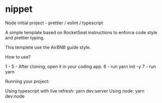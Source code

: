# nippet
Node initial project - prettier / eslint / typescript

A simple template based on RocketSeat instructions to enforce code style and prettier typing.

This templete use the AirBNB guide style.

How to use?

1 - 
5 - After cloning, open it in your coding app.
6 - run yarn init -y
7 - run yarn

Running your project:

Using typescript with live refresh: yarn dev:server
Using node: yarn dev:node

